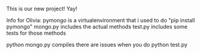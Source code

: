 This is our new project! Yay!


Info for Olivia:
pymongo is a virtualenvironment that i used to do "pip install pymongo"
mongo.py includes the actual methods
test.py includes some tests for those methods

python mongo.py compiles
there are issues when you do python test.py

